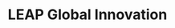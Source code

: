---
title: LEAP Global Innovation
image: "/assets/img/resources/entrepreneurship/leap.png"
description: Identifies, connects and invests in Latin American startups.
categories:
  - Venture Capital and Advisors
link: https://www.leapglobalinnovation.com/
---